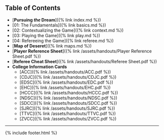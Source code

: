 ## Table of Contents
- [**Pursuing _the_ Dream**]({% link index.md %})
- [01: The Fundamentals]({% link basics.md %})
- [02: Contextualizing the Game]({% link context.md %})
- [03: Playing the Game]({% link play.md %})
- [04: Refereeing the Game]({% link referee.md %})
- [**Map of Deseret**]({% link maps.md %})
- [**Player Reference Sheet**]({% link /assets/handouts/Player Reference Sheet.pdf %})
- [**Referee Cheat Sheet**]({% link /assets/handouts/Referee Sheet.pdf %})
- **College Information Cards**
  - [ACC]({% link /assets/handouts/ACC.pdf %})
  - [CDJC]({% link /assets/handouts/CDJC.pdf %})
  - [EDSC]({% link /assets/handouts/EDC.pdf %})
  - [EHC]({% link /assets/handouts/EHC.pdf %})
  - [HCCC]({% link /assets/handouts/HCCC.pdf %})
  - [NDSC]({% link /assets/handouts/NDSC.pdf %})
  - [SDCC]({% link /assets/handouts/SDCC.pdf %})
  - [SJRC]({% link /assets/handouts/SJRC.pdf %})
  - [TTVC]({% link /assets/handouts/TTVC.pdf %})
  - [ZVCC]({% link /assets/handouts/ZVCC.pdf %})  


---

{% include footer.html %}
